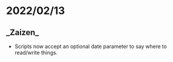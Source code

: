 # 2022/02/13
## \_Zaizen\_
- Scripts now accept an optional date parameter to say where to read/write things.
